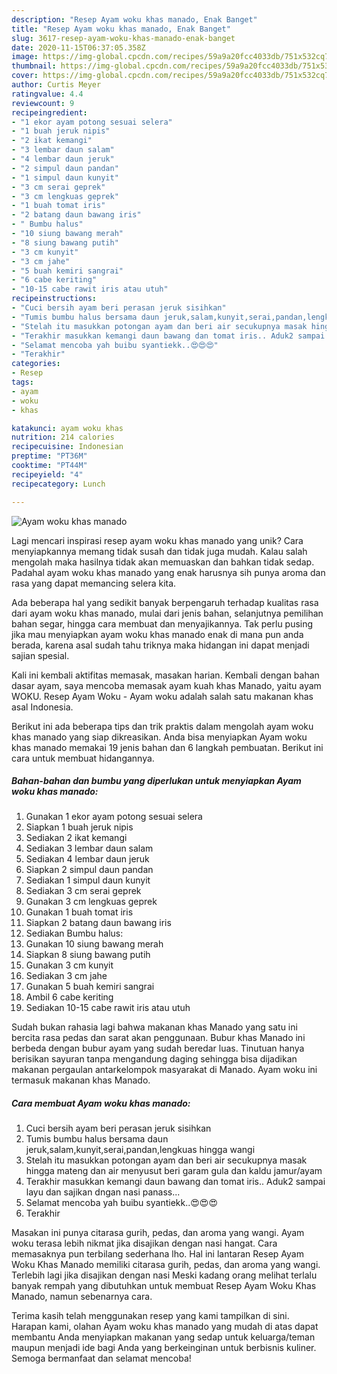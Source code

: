 ```yaml
---
description: "Resep Ayam woku khas manado, Enak Banget"
title: "Resep Ayam woku khas manado, Enak Banget"
slug: 3617-resep-ayam-woku-khas-manado-enak-banget
date: 2020-11-15T06:37:05.358Z
image: https://img-global.cpcdn.com/recipes/59a9a20fcc4033db/751x532cq70/ayam-woku-khas-manado-foto-resep-utama.jpg
thumbnail: https://img-global.cpcdn.com/recipes/59a9a20fcc4033db/751x532cq70/ayam-woku-khas-manado-foto-resep-utama.jpg
cover: https://img-global.cpcdn.com/recipes/59a9a20fcc4033db/751x532cq70/ayam-woku-khas-manado-foto-resep-utama.jpg
author: Curtis Meyer
ratingvalue: 4.4
reviewcount: 9
recipeingredient:
- "1 ekor ayam potong sesuai selera"
- "1 buah jeruk nipis"
- "2 ikat kemangi"
- "3 lembar daun salam"
- "4 lembar daun jeruk"
- "2 simpul daun pandan"
- "1 simpul daun kunyit"
- "3 cm serai geprek"
- "3 cm lengkuas geprek"
- "1 buah tomat iris"
- "2 batang daun bawang iris"
- " Bumbu halus"
- "10 siung bawang merah"
- "8 siung bawang putih"
- "3 cm kunyit"
- "3 cm jahe"
- "5 buah kemiri sangrai"
- "6 cabe keriting"
- "10-15 cabe rawit iris atau utuh"
recipeinstructions:
- "Cuci bersih ayam beri perasan jeruk sisihkan"
- "Tumis bumbu halus bersama daun jeruk,salam,kunyit,serai,pandan,lengkuas hingga wangi"
- "Stelah itu masukkan potongan ayam dan beri air secukupnya masak hingga mateng dan air menyusut beri garam gula dan kaldu jamur/ayam"
- "Terakhir masukkan kemangi daun bawang dan tomat iris.. Aduk2 sampai layu dan sajikan dngan nasi panass..."
- "Selamat mencoba yah buibu syantiekk..😍😍😍"
- "Terakhir"
categories:
- Resep
tags:
- ayam
- woku
- khas

katakunci: ayam woku khas 
nutrition: 214 calories
recipecuisine: Indonesian
preptime: "PT36M"
cooktime: "PT44M"
recipeyield: "4"
recipecategory: Lunch

---
```



![Ayam woku khas manado](https://img-global.cpcdn.com/recipes/59a9a20fcc4033db/751x532cq70/ayam-woku-khas-manado-foto-resep-utama.jpg)

Lagi mencari inspirasi resep ayam woku khas manado yang unik? Cara menyiapkannya memang tidak susah dan tidak juga mudah. Kalau salah mengolah maka hasilnya tidak akan memuaskan dan bahkan tidak sedap. Padahal ayam woku khas manado yang enak harusnya sih punya aroma dan rasa yang dapat memancing selera kita.

Ada beberapa hal yang sedikit banyak berpengaruh terhadap kualitas rasa dari ayam woku khas manado, mulai dari jenis bahan, selanjutnya pemilihan bahan segar, hingga cara membuat dan menyajikannya. Tak perlu pusing jika mau menyiapkan ayam woku khas manado enak di mana pun anda berada, karena asal sudah tahu triknya maka hidangan ini dapat menjadi sajian spesial.

Kali ini kembali aktifitas memasak, masakan harian. Kembali dengan bahan dasar ayam, saya mencoba memasak ayam kuah khas Manado, yaitu ayam WOKU. Resep Ayam Woku - Ayam woku adalah salah satu makanan khas asal Indonesia.


Berikut ini ada beberapa tips dan trik praktis dalam mengolah ayam woku khas manado yang siap dikreasikan. Anda bisa menyiapkan Ayam woku khas manado memakai 19 jenis bahan dan 6 langkah pembuatan. Berikut ini cara untuk membuat hidangannya.

<!--inarticleads1-->

##### Bahan-bahan dan bumbu yang diperlukan untuk menyiapkan Ayam woku khas manado:

1. Gunakan 1 ekor ayam potong sesuai selera
1. Siapkan 1 buah jeruk nipis
1. Sediakan 2 ikat kemangi
1. Sediakan 3 lembar daun salam
1. Sediakan 4 lembar daun jeruk
1. Siapkan 2 simpul daun pandan
1. Sediakan 1 simpul daun kunyit
1. Sediakan 3 cm serai geprek
1. Gunakan 3 cm lengkuas geprek
1. Gunakan 1 buah tomat iris
1. Siapkan 2 batang daun bawang iris
1. Sediakan  Bumbu halus:
1. Gunakan 10 siung bawang merah
1. Siapkan 8 siung bawang putih
1. Gunakan 3 cm kunyit
1. Sediakan 3 cm jahe
1. Gunakan 5 buah kemiri sangrai
1. Ambil 6 cabe keriting
1. Sediakan 10-15 cabe rawit iris atau utuh


Sudah bukan rahasia lagi bahwa makanan khas Manado yang satu ini bercita rasa pedas dan sarat akan penggunaan. Bubur khas Manado ini berbeda dengan bubur ayam yang sudah beredar luas. Tinutuan hanya berisikan sayuran tanpa mengandung daging sehingga bisa dijadikan makanan pergaulan antarkelompok masyarakat di Manado. Ayam woku ini termasuk makanan khas Manado. 

<!--inarticleads2-->

##### Cara membuat Ayam woku khas manado:

1. Cuci bersih ayam beri perasan jeruk sisihkan
1. Tumis bumbu halus bersama daun jeruk,salam,kunyit,serai,pandan,lengkuas hingga wangi
1. Stelah itu masukkan potongan ayam dan beri air secukupnya masak hingga mateng dan air menyusut beri garam gula dan kaldu jamur/ayam
1. Terakhir masukkan kemangi daun bawang dan tomat iris.. Aduk2 sampai layu dan sajikan dngan nasi panass...
1. Selamat mencoba yah buibu syantiekk..😍😍😍
1. Terakhir


Masakan ini punya citarasa gurih, pedas, dan aroma yang wangi. Ayam woku terasa lebih nikmat jika disajikan dengan nasi hangat. Cara memasaknya pun terbilang sederhana lho. Hal ini lantaran Resep Ayam Woku Khas Manado memiliki citarasa gurih, pedas, dan aroma yang wangi. Terlebih lagi jika disajikan dengan nasi Meski kadang orang melihat terlalu banyak rempah yang dibutuhkan untuk membuat Resep Ayam Woku Khas Manado, namun sebenarnya cara. 

Terima kasih telah menggunakan resep yang kami tampilkan di sini. Harapan kami, olahan Ayam woku khas manado yang mudah di atas dapat membantu Anda menyiapkan makanan yang sedap untuk keluarga/teman maupun menjadi ide bagi Anda yang berkeinginan untuk berbisnis kuliner. Semoga bermanfaat dan selamat mencoba!
